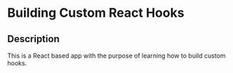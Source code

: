 # Building Custom React Hooks

## Description

This is a React based app with the purpose of learning how to build custom hooks.
